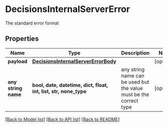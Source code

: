 # DecisionsInternalServerError

The standard error format

## Properties
Name | Type | Description | Notes
------------ | ------------- | ------------- | -------------
**payload** | [**DecisionsInternalServerErrorBody**](DecisionsInternalServerErrorBody.md) |  | [optional] 
**any string name** | **bool, date, datetime, dict, float, int, list, str, none_type** | any string name can be used but the value must be the correct type | [optional]

[[Back to Model list]](../README.md#documentation-for-models) [[Back to API list]](../README.md#documentation-for-api-endpoints) [[Back to README]](../README.md)


